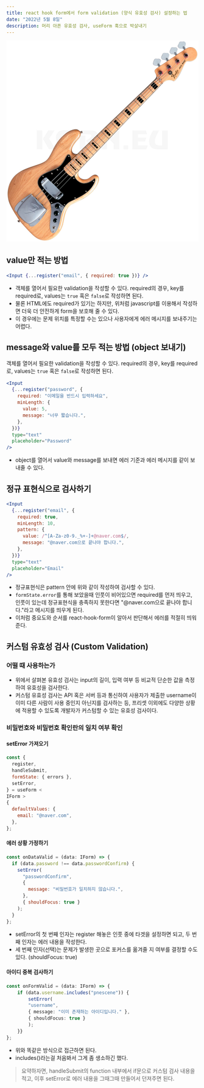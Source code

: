 ```yaml
---
title: react hook form에서 form validation (양식 유효성 검사) 설정하는 법
date: "2022년 5월 8일"
description: 머리 아픈 유효성 검사, useForm 훅으로 박살내기
---
```


![F19A5C08-AAF0-40EB-827C-618AAAA7337F](../images/1/153538.jpeg)

## value만 적는 방법

```jsx
<Input {...register("email", { required: true })} />
```

- 객체를 열어서 필요한 validation을 작성할 수 있다. required의 경우, key를 required로, values는 `true` 혹은 `false`로 작성하면 된다.
- 물론 HTML에도 required가 있기는 하지만, 위처럼 javascript를 이용해서 작성하면 더욱 더 안전하게 form을 보호해 줄 수 있다.
- 이 경우에는 문제 위치를 특정할 수는 있으나 사용자에게 에러 메시지를 보내주기는 어렵다.

## message와 value를 모두 적는 방법 (object 보내기)

객체를 열어서 필요한 validation을 작성할 수 있다. required의 경우, key를 required로, values는 `true` 혹은 `false`로 작성하면 된다.

```jsx
<Input
  {...register("password", {
    required: "이메일을 반드시 입력하세요",
    minLength: {
      value: 5,
      message: "너무 짧습니다.",
    },
  })}
  type="text"
  placeholder="Password"
/>
```

- object를 열어서 value와 message를 보내면 에러 기준과 에러 메시지를 같이 보내줄 수 있다.

## 정규 표현식으로 검사하기

```jsx
<Input
  {...register("email", {
    required: true,
    minLength: 10,
    pattern: {
      value: /^[A-Za-z0-9._%+-]+@naver.com$/,
      message: "@naver.com으로 끝나야 합니다.",
    },
  })}
  type="text"
  placeholder="Email"
/>
```

- 정규표현식은 pattern 안에 위와 같이 작성하여 검사할 수 있다.
- `formState.error`를 통해 보았을때 인풋이 비어있으면 required를 먼저 띄우고, 인풋이 있는데 정규표현식을 충족하지 못한다면 "@naver.com으로 끝나야 합니다."라고 메시지를 띄우게 된다.
- 이처럼 중요도와 순서를 react-hook-form이 알아서 판단해서 에러를 적절히 띄워준다.

## 커스텀 유효성 검사 (Custom Validation)

### 어떨 때 사용하는가

- 위에서 살펴본 유효성 검사는 input의 길이, 입력 여부 등 비교적 단순한 값을 측정하여 유효성을 검사한다.
- 커스텀 유효성 검사는 API 혹은 서버 등과 통신하여 사용자가 제출한 username이 이미 다른 사람이 사용 중인지 아닌지를 검사하는 등, 프리셋 이외에도 다양한 상황에 적용할 수 있도록 개발자가 커스텀할 수 있는 유효성 검사이다.

### 비밀번호와 비밀번호 확인란의 일치 여부 확인

#### setError 가져오기

```jsx
const {
  register,
  handleSubmit,
  formState: { errors },
  setError,
} = useForm <
IForm >
{
  defaultValues: {
    email: "@naver.com",
  },
};
```

#### 에러 상황 가정하기

```jsx
const onDataValid = (data: IForm) => {
  if (data.password !== data.passwordConfirm) {
    setError(
      "passwordConfirm",
      {
        message: "비밀번호가 일치하지 않습니다.",
      },
      { shouldFocus: true }
    );
  }
};
```

<!-- ![F19A5C08-AAF0-40EB-827C-618AAAA7337F](./F19A5C08-AAF0-40EB-827C-618AAAA7337F.png) -->

- setError의 첫 번째 인자는 register 해놓은 인풋 중에 타겟을 설정하면 되고, 두 번째 인자는 에러 내용을 작성한다.
- 세 번째 인자(선택)는 문제가 발생한 곳으로 포커스를 옮겨줄 지 여부를 결정할 수도 있다. (shouldFocus: true)

#### 아이디 중복 검사하기

```typescript
const onFormValid = (data: IForm) => {
	if (data.username.includes("pnescene")) {
		setError(
		"username",
		{ message: "이미 존재하는 아이디입니다." },
		{ shouldFocus: true }
		);
	}}
};
```

- 위와 똑같은 방식으로 접근하면 된다.
- includes()라는걸 처음봐서 그게 좀 생소하긴 했다.

> 요약하자면, handleSubmit의 function 내부에서 if문으로 커스텀 검사 내용을 적고, 이후 setError로 에러 내용을 그때그때 만들어서 던져주면 된다.
